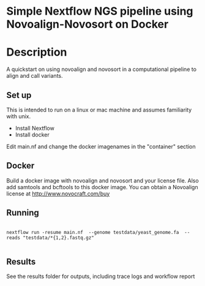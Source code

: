 # Simple Nextflow NGS pipeline using Novoalign-Novosort on Docker


Description
============

A quickstart on using novoalign and novosort in a computational pipeline to align and call variants.


Set up
------

This is intended to run on a linux or mac machine and assumes familiarity with unix.

* Install Nextflow
* Install docker


Edit main.nf and change the docker imagenames in the "container" section


Docker
-------------------

Build a docker image with novoalign and novosort and your license file. Also add samtools and bcftools to this docker image.
You can obtain a Novoalign license at http://www.novocraft.com/buy

Running
----------

```sh}

nextflow run -resume main.nf  --genome testdata/yeast_genome.fa  --reads "testdata/*{1,2}.fastq.gz"


```


Results
----------

See the results folder for outputs, including trace logs and workflow report






